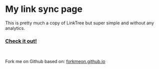 # My link sync page
This is pretty much a copy of LinkTree but super simple and without any analytics.

### [Check it out!](https://michaelraymond.info)

<br/>

Fork me on Github based on: [forkmeon.github.io](https://forkmeon.github.io/)
